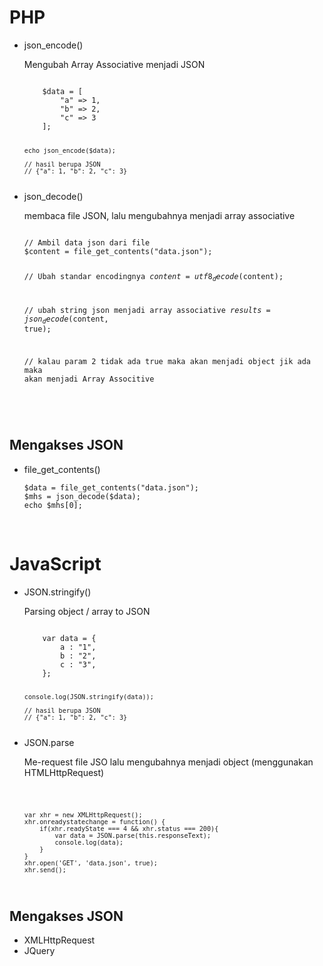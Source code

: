 <h1>PHP</h1>
<ul>
<li>json_encode()</li>
<p>Mengubah Array Associative menjadi JSON</p>

<code>
    $data = [
        "a" => 1,
        "b" => 2,
        "c" => 3
    ];

    echo json_encode($data);

    // hasil berupa JSON
    // {"a": 1, "b": 2, "c": 3}

</code>

<li>json_decode()</li>
<p>membaca file JSON, lalu mengubahnya menjadi array associative</p>
<code>
// Ambil data json dari file
$content = file_get_contents("data.json");

// Ubah standar encodingnya
$content = utf8_decode($content);

// ubah string json menjadi array associative
$results = json_decode($content, true);

// kalau param 2 tidak ada true maka akan menjadi object jik ada maka akan menjadi Array Associtive

</code>

</ul>
<br>
<h2>Mengakses JSON</h2>
<ul>
<li>file_get_contents()</li>
<code>
$data = file_get_contents("data.json");
$mhs = json_decode($data);
echo $mhs[0];
</code>
</ul>

<br>

<h1>JavaScript</h1>
<ul>
    <li>JSON.stringify()</li>
    <p>Parsing object / array to JSON</p>
    <code>
    var data = {
        a : "1",
        b : "2",
        c : "3",
    };

    console.log(JSON.stringify(data));

    // hasil berupa JSON
    // {"a": 1, "b": 2, "c": 3}

</code>

<li>JSON.parse</li>
<p>Me-request file JSO lalu mengubahnya menjadi object (menggunakan HTMLHttpRequest)</p>

<code>

    var xhr = new XMLHttpRequest();
    xhr.onreadystatechange = function() {
        if(xhr.readyState === 4 && xhr.status === 200){
            var data = JSON.parse(this.responseText);
            console.log(data);
        }
    }
    xhr.open('GET', 'data.json', true);
    xhr.send();

</code>

</ul>

<h2>Mengakses JSON</h2>
<ul>
    <li>XMLHttpRequest</li>
    <li>JQuery</li>
<ul>
